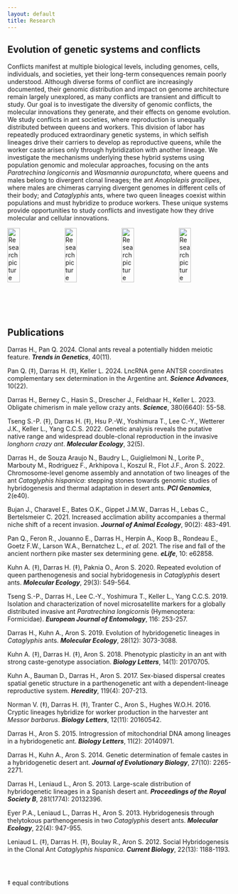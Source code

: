 ```yaml
---
layout: default
title: Research
---
```


## Evolution of genetic systems and conflicts

Conflicts manifest at multiple biological levels, including genomes, cells, individuals, and societies, yet their long-term consequences remain poorly understood. Although diverse forms of conflict are increasingly documented, their genomic distribution and impact on genome architecture remain largely unexplored, as many conflicts are transient and difficult to study. Our goal is to investigate the diversity of genomic conflicts, the molecular innovations they generate, and their effects on genome evolution. We study conflicts in ant societies, where reproduction is unequally distributed between queens and workers. This division of labor has repeatedly produced extraordinary genetic systems, in which selfish lineages drive their carriers to develop as reproductive queens, while the worker caste arises only through hybridization with another lineage. We investigate the mechanisms underlying these hybrid systems using population genomic and molecular approaches, focusing on the ants *Paratrechina longicornis* and *Wasmannia auropunctata*, where queens and males belong to divergent clonal lineages; the ant *Anoplolepis gracilipes*, where males are chimeras carrying divergent genomes in different cells of their body; and *Cataglyphis* ants, where two queen lineages coexist within populations and must hybridize to produce workers. These unique systems provide opportunities to study conflicts and investigate how they drive molecular and cellular innovations.

<div class="container" style="display:flex; gap:2%; justify-content:space-between;">
  <img src="{{ '/assets/images/6962841056_04bd7b4b6f_c.jpg' | relative_url }}" alt="Research picture" style="width:23.5%; height:auto; object-fit:cover;">
  <img src="{{ '/assets/images/14831812109_248e71f584_c.jpg' | relative_url }}" alt="Research picture" style="width:23.5%; height:auto; object-fit:cover;">
  <img src="{{ '/assets/images/7294863010_93d13923bb_c.jpg' | relative_url }}" alt="Research picture" style="width:23.5%; height:auto; object-fit:cover;">
  <img src="{{ '/assets/images/4837265100_7ff68cd6f6_c.jpg' | relative_url }}" alt="Research picture" style="width:23.5%; height:auto; object-fit:cover;">
</div>

<div style="height:70px;"></div>

## Publications

Darras H., Pan Q. 2024. Clonal ants reveal a potentially hidden meiotic feature. **_Trends in Genetics_**, 40(11).  

Pan Q. (‡), Darras H. (‡), Keller L. 2024. LncRNA gene ANTSR coordinates complementary sex determination in the Argentine ant. **_Science Advances_**, 10(22).  

Darras H., Berney C., Hasin S., Drescher J., Feldhaar H., Keller L. 2023. Obligate chimerism in male yellow crazy ants. **_Science_**, 380(6640): 55-58.  

Tseng S.-P. (‡), Darras H. (‡), Hsu P.-W., Yoshimura T., Lee C.-Y., Wetterer J.K., Keller L., Yang C.C.S. 2022. Genetic analysis reveals the putative native range and widespread double-clonal reproduction in the invasive *longhorn crazy ant*. **_Molecular Ecology_**, 32(5).  

Darras H., de Souza Araujo N., Baudry L., Guiglielmoni N., Lorite P., Marbouty M., Rodriguez F., Arkhipova I., Koszul R., Flot J.F., Aron S. 2022. Chromosome-level genome assembly and annotation of two lineages of the ant *Cataglyphis hispanica*: stepping stones towards genomic studies of hybridogenesis and thermal adaptation in desert ants. **_PCI Genomics_**, 2(e40).  

Bujan J., Charavel E., Bates O.K., Gippet J.M.W., Darras H., Lebas C., Bertelsmeier C. 2021. Increased acclimation ability accompanies a thermal niche shift of a recent invasion. **_Journal of Animal Ecology_**, 90(2): 483-491.  

Pan Q., Feron R., Jouanno E., Darras H., Herpin A., Koop B., Rondeau E., Goetz F.W., Larson W.A., Bernatchez L., *et al.* 2021. The rise and fall of the ancient northern pike master sex determining gene. **_eLife_**, 10: e62858.  

Kuhn A. (‡), Darras H. (‡), Paknia O., Aron S. 2020. Repeated evolution of queen parthenogenesis and social hybridogenesis in *Cataglyphis* desert ants. **_Molecular Ecology_**, 29(3): 549-564.  

Tseng S.-P., Darras H., Lee C.-Y., Yoshimura T., Keller L., Yang C.C.S. 2019. Isolation and characterization of novel microsatellite markers for a globally distributed invasive ant *Paratrechina longicornis* (Hymenoptera: Formicidae). **_European Journal of Entomology_**, 116: 253-257.  

Darras H., Kuhn A., Aron S. 2019. Evolution of hybridogenetic lineages in *Cataglyphis* ants. **_Molecular Ecology_**, 28(12): 3073-3088.  

Kuhn A. (‡), Darras H. (‡), Aron S. 2018. Phenotypic plasticity in an ant with strong caste-genotype association. **_Biology Letters_**, 14(1): 20170705.  

Kuhn A., Bauman D., Darras H., Aron S. 2017. Sex-biased dispersal creates spatial genetic structure in a parthenogenetic ant with a dependent-lineage reproductive system. **_Heredity_**, 119(4): 207-213.  

Norman V. (‡), Darras H. (‡), Tranter C., Aron S., Hughes W.O.H. 2016. Cryptic lineages hybridize for worker production in the harvester ant *Messor barbarus*. **_Biology Letters_**, 12(11): 20160542.  

Darras H., Aron S. 2015. Introgression of mitochondrial DNA among lineages in a hybridogenetic ant. **_Biology Letters_**, 11(2): 20140971.  

Darras H., Kuhn A., Aron S. 2014. Genetic determination of female castes in a hybridogenetic desert ant. **_Journal of Evolutionary Biology_**, 27(10): 2265-2271.  

Darras H., Leniaud L., Aron S. 2013. Large-scale distribution of hybridogenetic lineages in a Spanish desert ant. **_Proceedings of the Royal Society B_**, 281(1774): 20132396.  

Eyer P.A., Leniaud L., Darras H., Aron S. 2013. Hybridogenesis through thelytokous parthenogenesis in two *Cataglyphis* desert ants. **_Molecular Ecology_**, 22(4): 947-955.  

Leniaud L. (‡), Darras H. (‡), Boulay R., Aron S. 2012. Social Hybridogenesis in the Clonal Ant *Cataglyphis hispanica*. **_Current Biology_**, 22(13): 1188-1193.  

<div style="height:30px;"></div>

‡ equal contributions
